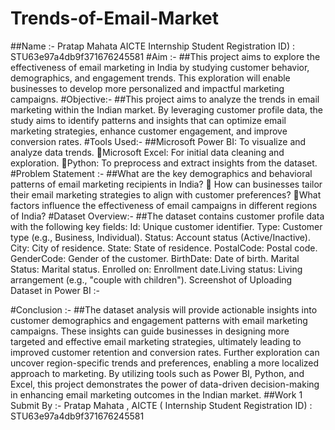 # Trends-of-Email-Market
##Name :- Pratap Mahata 
AICTE Internship Student Registration ID) : STU63e97a4db9f371676245581
#Aim :- 
##This project aims to explore the effectiveness of email marketing in India by studying customer behavior, demographics, and engagement trends. This exploration will enable businesses to develop more personalized and impactful marketing campaigns.
#Objective:-
##This project aims to analyze the trends in email marketing within the Indian market. By leveraging customer profile data, the study aims to identify patterns and insights that can optimize email marketing strategies, enhance customer engagement, and improve conversion rates.
#Tools Used:-
##Microsoft Power BI: To visualize and analyze data trends.
Microsoft Excel: For initial data cleaning and exploration.
Python: To preprocess and extract insights from the dataset.
#Problem Statement :-
##What are the key demographics and behavioral patterns of email marketing recipients in India?
 How can businesses tailor their email marketing strategies to align with customer preferences?
What factors influence the effectiveness of email campaigns in different regions of India?
#Dataset Overview:-
##The dataset contains customer profile data with the following key fields:
Id: Unique customer identifier.
Type: Customer type (e.g., Business, Individual).
Status: Account status (Active/Inactive).
City: City of residence.
State: State of residence.
PostalCode: Postal code.
GenderCode: Gender of the customer.
BirthDate: Date of birth.
Marital Status: Marital status.
Enrolled on: Enrollment date.Living status: Living arrangement (e.g., "couple with children").
Screenshot of Uploading Dataset in Power BI :- 

#Conclusion :- 
##The dataset analysis will provide actionable insights into customer demographics and engagement patterns with email marketing campaigns. These insights can guide businesses in designing more targeted and effective email marketing strategies, ultimately leading to improved customer retention and conversion rates. Further exploration can uncover region-specific trends and preferences, enabling a more localized approach to marketing.
By utilizing tools such as Power BI, Python, and Excel, this project demonstrates the power of data-driven decision-making in enhancing email marketing outcomes in the Indian market.
##Work 1 Submit By :- Pratap Mahata , AICTE ( Internship Student Registration ID) : STU63e97a4db9f371676245581
